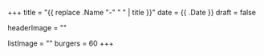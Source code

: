 +++
title = "{{ replace .Name "-" " " | title }}"
date = {{ .Date }}
draft = false

headerImage = ""

listImage = ""
burgers = 60
+++
